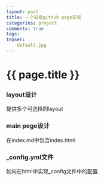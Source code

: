 ```yaml
---
layout: post
title: 一个简易github page实现
categories: project
comments: true
tags:
teaser:
    default.jpg
---
```


{{ page.title }}
================

### layout设计

提供多个可选择的layout

### main pege设计

在index.md中包含index.html

### _config.yml文件

如何在html中实现_config文件中的配置


